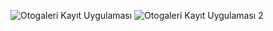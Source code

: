 ![Otogaleri Kayıt Uygulaması](https://user-images.githubusercontent.com/91866065/236443036-83ec264e-7434-404c-96dd-f65638776287.png)
![Otogaleri Kayıt Uygulaması 2](https://user-images.githubusercontent.com/91866065/236443039-ade6125d-ef7b-42e8-83e0-1e972e9e6b9a.png)
